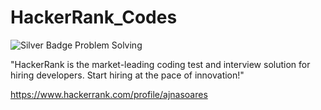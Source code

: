 # HackerRank_Codes

![Silver Badge Problem Solving](https://github.com/Ajnus/HackerRank_Codes/assets/8205907/bb7bc28a-1b1b-4cdc-8ae8-b604939affb7)

"HackerRank is the market-leading coding test and interview solution for hiring developers. Start hiring at the pace of innovation!"

https://www.hackerrank.com/profile/ajnasoares
